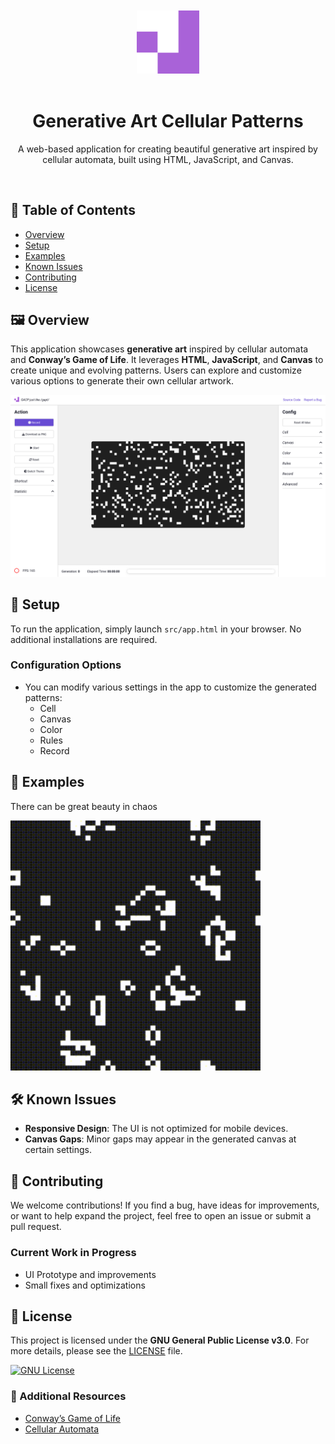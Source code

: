 <div align="center">
  <br><br>
  <picture>
    <img alt="Generative Art Logo" src="/src/img/logo/android-chrome-512x512.png" width="20%" height="20%">
  </picture>
  <br><br>
  <h1>Generative Art Cellular Patterns</h1>
  <p>A web-based application for creating beautiful generative art inspired by cellular automata, built using HTML, JavaScript, and Canvas.</p>
  <br>
</div>

## 📑 Table of Contents
- [Overview](#overview)
- [Setup](#setup)
- [Examples](#examples)
- [Known Issues](#known-issues)
- [Contributing](#contributing)
- [License](#license)

## 🖼️ Overview

This application showcases **generative art** inspired by cellular automata and **Conway’s Game of Life**. It leverages **HTML**, **JavaScript**, and **Canvas** to create unique and evolving patterns. Users can explore and customize various options to generate their own cellular artwork.

![Overview of the page](example/Screenshot.png "Screenshot of Generative Art")

## 🚀 Setup

To run the application, simply launch `src/app.html` in your browser. No additional installations are required.

### Configuration Options
- You can modify various settings in the app to customize the generated patterns:
  - Cell
  - Canvas
  - Color
  - Rules
  - Record

## 🎨 Examples

There can be great beauty in chaos

<p align="left">
    <img src="https://github.com/strawberry-development/generative-art-cellular-patterns/blob/main/example/original_2024-08-20T19-35-24-583Z.gif" alt="Generative Art Example" width="400">
</p>

## 🛠️ Known Issues
- **Responsive Design**: The UI is not optimized for mobile devices.
- **Canvas Gaps**: Minor gaps may appear in the generated canvas at certain settings.

## 🌱 Contributing

We welcome contributions! If you find a bug, have ideas for improvements, or want to help expand the project, feel free to open an issue or submit a pull request.

### Current Work in Progress
- UI Prototype and improvements
- Small fixes and optimizations

## 📜 License

This project is licensed under the **GNU General Public License v3.0**. For more details, please see the [LICENSE](./LICENSE) file.

[![GNU License](https://img.shields.io/badge/license-GNU-blue.svg)](https://github.com/strawberry-development/generative-art-cellular-patterns/blob/main/LICENSE)

### 🔗 Additional Resources
- [Conway’s Game of Life](https://en.wikipedia.org/wiki/Conway%27s_Game_of_Life)
- [Cellular Automata](https://en.wikipedia.org/wiki/Cellular_automaton)